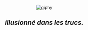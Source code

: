 
<div align="center">
 
![giphy](https://github.com/oeuvars/oeuvars/assets/102863478/61cba643-068b-4e43-aa92-e6a4dde494fc)

## <em> illusionné dans les trucs. </em>

 <br/>
 </div>